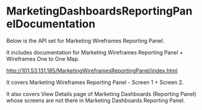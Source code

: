 # MarketingDashboardsReportingPanelDocumentation

Below is the API set for Marketing Wireframes Reporting Panel.

It includes documentation for Marketing Wireframes Reporting Panel + Wireframes One to One Map.

http://101.53.131.185/MarketingWireframesReportingPanel/index.html

It covers Marketing Wireframes Reporting Panel -  Screen 1 + Screen 2.

It also covers View Details page of Marketing Dashboards (Reporting Panel) whose screens are not there in Marketing Dashboards Reporting Panel.
